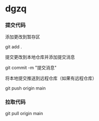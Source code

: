 # dgzq
### 提交代码

添加更改到暂存区

git add .

提交更改到本地仓库并添加提交消息

git commit -m "提交消息"

将本地提交推送到远程仓库（如果有远程仓库）

git push origin main



### 拉取代码

git pull origin main
